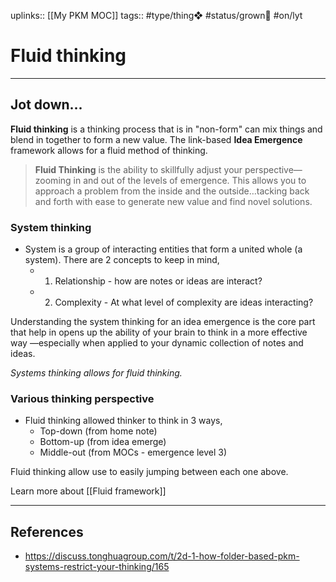 uplinks:: [[My PKM MOC]]
tags:: #type/thing❖ #status/grown🌳 #on/lyt 

# Fluid thinking
---
## Jot down...
**Fluid thinking** is a thinking process that is in "non-form" can mix things and blend in together to form a new value. The link-based **Idea Emergence** framework allows for a fluid method of thinking.

> **Fluid Thinking** is the ability to skillfully adjust your perspective— zooming in and out of the levels of emergence. This allows you to approach a problem from the inside and the outside…tacking back and forth with ease to generate new value and find novel solutions.

### System thinking
- System is a group of interacting entities that form a united whole (a system). There are 2 concepts to keep in mind,
	- 1. Relationship - how are notes or ideas are interact?
	- 2. Complexity - At what level of complexity are ideas interacting?

Understanding the system thinking for an idea emergence is the core part that help in opens up the ability of your brain to think in a more effective way —especially when applied to your dynamic collection of notes and ideas.

*Systems thinking allows for fluid thinking.*

### Various thinking perspective
- Fluid thinking allowed thinker to think in 3 ways,
	- Top-down (from home note)
	- Bottom-up (from idea emerge)
	- Middle-out (from MOCs - emergence level 3) 

Fluid thinking allow use to easily jumping between each one above.

Learn more about [[Fluid framework]]

---
## References
- https://discuss.tonghuagroup.com/t/2d-1-how-folder-based-pkm-systems-restrict-your-thinking/165